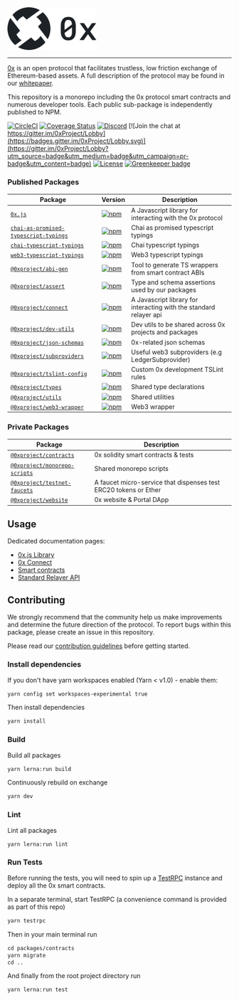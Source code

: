 <img src="https://github.com/0xProject/branding/blob/master/0x_Black_CMYK.png" width="200px" >

---

[0x][website-url] is an open protocol that facilitates trustless, low friction exchange of Ethereum-based assets. A full description of the protocol may be found in our [whitepaper][whitepaper-url].

This repository is a monorepo including the 0x protocol smart contracts and numerous developer tools. Each public sub-package is independently published to NPM.

[website-url]: https://0xproject.com/
[whitepaper-url]: https://0xproject.com/pdfs/0x_white_paper.pdf

[![CircleCI](https://circleci.com/gh/0xProject/0x-monorepo.svg?style=svg&circle-token=61bf7cd8c9b4e11b132089dfcffdd1be277d1e0c)](https://circleci.com/gh/0xProject/0x-monorepo)
[![Coverage Status](https://coveralls.io/repos/github/0xProject/0x-monorepo/badge.svg?branch=master&t=fp0cXD)](https://coveralls.io/github/0xProject/0x-monorepo?branch=master)
[![Discord](https://img.shields.io/badge/chat-rocket.chat-yellow.svg?style=flat)](https://chat.0xproject.com)
[![Join the chat at https://gitter.im/0xProject/Lobby](https://badges.gitter.im/0xProject/Lobby.svg)](https://gitter.im/0xProject/Lobby?utm_source=badge&utm_medium=badge&utm_campaign=pr-badge&utm_content=badge)
[![License](https://img.shields.io/badge/License-Apache%202.0-blue.svg)](https://opensource.org/licenses/Apache-2.0)
[![Greenkeeper badge](https://badges.greenkeeper.io/0xProject/0x-monorepo.svg?token=7c22e5c72acf39d3ead8d29c5d9bb38f9096df3e643024dcedd53ab732847be1&ts=1496426342666)](https://greenkeeper.io/)

### Published Packages

| Package                                                                                | Version                                                                                                                                           | Description                                                        |
| -------------------------------------------------------------------------------------- | ------------------------------------------------------------------------------------------------------------------------------------------------- | ------------------------------------------------------------------ |
| [`0x.js`](/packages/0x.js)                                                             | [![npm](https://img.shields.io/npm/v/0x.js.svg)](https://www.npmjs.com/package/0x.js)                                                             | A Javascript library for interacting with the 0x protocol          |
| [`chai-as-promised-typescript-typings`](/packages/chai-as-promised-typescript-typings) | [![npm](https://img.shields.io/npm/v/chai-as-promised-typescript-typings.svg)](https://www.npmjs.com/package/chai-as-promised-typescript-typings) | Chai as promised typescript typings                                |
| [`chai-typescript-typings`](/packages/chai-typescript-typings)                         | [![npm](https://img.shields.io/npm/v/chai-typescript-typings.svg)](https://www.npmjs.com/package/chai-typescript-typings)                         | Chai typescript typings                                            |
| [`web3-typescript-typings`](/packages/web3-typescript-typings)                         | [![npm](https://img.shields.io/npm/v/web3-typescript-typings.svg)](https://www.npmjs.com/package/web3-typescript-typings)                         | Web3 typescript typings                                            |
| [`@0xproject/abi-gen`](/packages/abi-gen)                                              | [![npm](https://img.shields.io/npm/v/@0xproject/abi-gen.svg)](https://www.npmjs.com/package/@0xproject/abi-gen)                                   | Tool to generate TS wrappers from smart contract ABIs              |
| [`@0xproject/assert`](/packages/assert)                                                | [![npm](https://img.shields.io/npm/v/@0xproject/assert.svg)](https://www.npmjs.com/package/@0xproject/assert)                                     | Type and schema assertions used by our packages                    |
| [`@0xproject/connect`](/packages/connect)                                              | [![npm](https://img.shields.io/npm/v/@0xproject/connect.svg)](https://www.npmjs.com/package/@0xproject/connect)                                   | A Javascript library for interacting with the standard relayer api |
| [`@0xproject/dev-utils`](/packages/dev-utils)                                          | [![npm](https://img.shields.io/npm/v/@0xproject/dev-utils.svg)](https://www.npmjs.com/package/@0xproject/dev-utils)                               | Dev utils to be shared across 0x projects and packages             |
| [`@0xproject/json-schemas`](/packages/json-schemas)                                    | [![npm](https://img.shields.io/npm/v/@0xproject/json-schemas.svg)](https://www.npmjs.com/package/@0xproject/json-schemas)                         | 0x-related json schemas                                            |
| [`@0xproject/subproviders`](/packages/subproviders)                                    | [![npm](https://img.shields.io/npm/v/@0xproject/subproviders.svg)](https://www.npmjs.com/package/@0xproject/subproviders)                         | Useful web3 subproviders (e.g LedgerSubprovider)                   |
| [`@0xproject/tslint-config`](/packages/tslint-config)                                  | [![npm](https://img.shields.io/npm/v/@0xproject/tslint-config.svg)](https://www.npmjs.com/package/@0xproject/tslint-config)                       | Custom 0x development TSLint rules                                 |
| [`@0xproject/types`](/packages/types)                                                  | [![npm](https://img.shields.io/npm/v/@0xproject/types.svg)](https://www.npmjs.com/package/@0xproject/types)                                       | Shared type declarations                                           |
| [`@0xproject/utils`](/packages/utils)                                                  | [![npm](https://img.shields.io/npm/v/@0xproject/utils.svg)](https://www.npmjs.com/package/@0xproject/utils)                                       | Shared utilities                                                   |
| [`@0xproject/web3-wrapper`](/packages/web3-wrapper)                                    | [![npm](https://img.shields.io/npm/v/@0xproject/web3-wrapper.svg)](https://www.npmjs.com/package/@0xproject/web3-wrapper)                         | Web3 wrapper                                                       |

### Private Packages

| Package                                                     | Description                                                      |
| ----------------------------------------------------------- | ---------------------------------------------------------------- |
| [`@0xproject/contracts`](/packages/contracts)               | 0x solidity smart contracts & tests                              |
| [`@0xproject/monorepo-scripts`](/packages/monorepo-scripts) | Shared monorepo scripts                                          |
| [`@0xproject/testnet-faucets`](/packages/testnet-faucets)   | A faucet micro-service that dispenses test ERC20 tokens or Ether |
| [`@0xproject/website`](/packages/website)                   | 0x website & Portal DApp                                         |

## Usage

Dedicated documentation pages:

*   [0x.js Library](https://0xproject.com/docs/0xjs)
*   [0x Connect](https://0xproject.com/docs/connect)
*   [Smart contracts](https://0xproject.com/docs/contracts)
*   [Standard Relayer API](https://github.com/0xProject/standard-relayer-api/blob/master/README.md)

## Contributing

We strongly recommend that the community help us make improvements and determine the future direction of the protocol. To report bugs within this package, please create an issue in this repository.

Please read our [contribution guidelines](./CONTRIBUTING.md) before getting started.

### Install dependencies

If you don't have yarn workspaces enabled (Yarn < v1.0) - enable them:

```bash
yarn config set workspaces-experimental true
```

Then install dependencies

```bash
yarn install
```

### Build

Build all packages

```bash
yarn lerna:run build
```

Continuously rebuild on exchange

```bash
yarn dev
```

### Lint

Lint all packages

```bash
yarn lerna:run lint
```

### Run Tests

Before running the tests, you will need to spin up a [TestRPC](https://www.npmjs.com/package/ethereumjs-testrpc) instance and deploy all the 0x smart contracts.

In a separate terminal, start TestRPC (a convenience command is provided as part of this repo)

```bash
yarn testrpc
```

Then in your main terminal run

```
cd packages/contracts
yarn migrate
cd ..
```

And finally from the root project directory run

```bash
yarn lerna:run test
```
